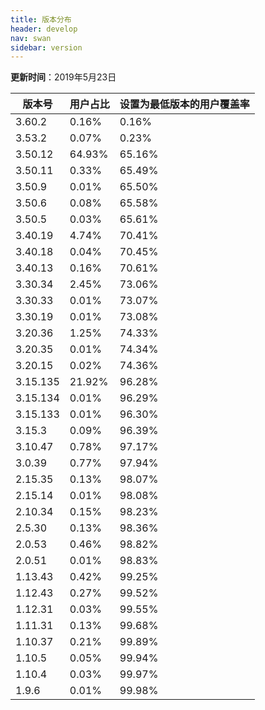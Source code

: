 ```yaml
---
title: 版本分布
header: develop
nav: swan
sidebar: version
---
```

**更新时间**：2019年5月23日

|版本号|用户占比|设置为最低版本的用户覆盖率|
|---|---|--|
|3.60.2|0.16%|0.16%|
|3.53.2|0.07%|0.23%
|3.50.12|64.93%|65.16%|
|3.50.11|0.33%|65.49%|
|3.50.9|0.01%|65.50%|
|3.50.6|0.08%|65.58%|
|3.50.5|0.03%|65.61%|
|3.40.19|4.74%|70.41%|
|3.40.18|0.04%|70.45%|
|3.40.13|0.16%|70.61%|
|3.30.34|2.45%|73.06%|
|3.30.33|0.01%|73.07%|
|3.30.19|0.01%|73.08%|
|3.20.36|1.25%|74.33%|
|3.20.35|0.01%|74.34%|
|3.20.15|0.02%|74.36%|
|3.15.135|21.92%|96.28%|
|3.15.134|0.01%|96.29%|
|3.15.133|0.01%|96.30%|
|3.15.3|0.09%|96.39%|
|3.10.47|0.78%|97.17%|
|3.0.39|0.77%|97.94%|
|2.15.35|0.13%|98.07%|
|2.15.14|0.01%|98.08%|
|2.10.34|0.15%|98.23%|
|2.5.30|0.13%|98.36%|
|2.0.53|0.46%|98.82%|
|2.0.51|0.01%|98.83%|
|1.13.43|0.42%|99.25%|
|1.12.43|0.27%|99.52%|
|1.12.31|0.03%|99.55%|
|1.11.31|0.13%|99.68%|
|1.10.37|0.21%|99.89%|
|1.10.5|0.05%|99.94%|
|1.10.4|0.03%|99.97%|
|1.9.6|0.01%|99.98%|
